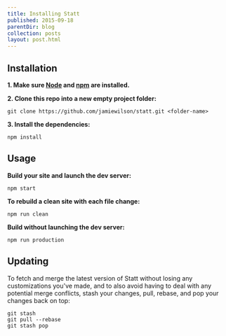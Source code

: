 ```yaml
---
title: Installing Statt
published: 2015-09-18
parentDir: blog
collection: posts
layout: post.html
---
```


## Installation

**1. Make sure [Node](http://nodejs.org) and [npm](https://docs.npmjs.com/getting-started/installing-node) are installed.**

**2. Clone this repo into a new empty project folder:**

```
git clone https://github.com/jamiewilson/statt.git <folder-name>
```

**3. Install the dependencies:**

```
npm install
```

## Usage

**Build your site and launch the dev server:**

```
npm start
```

**To rebuild a clean site with each file change:**

```
npm run clean
```

**Build without launching the dev server:**

```
npm run production
```

## Updating
To fetch and merge the latest version of Statt without losing any customizations you've made, and to also avoid having to deal with any potential merge conflicts, stash your changes, pull, rebase, and pop your changes back on top:

```
git stash
git pull --rebase
git stash pop
```

